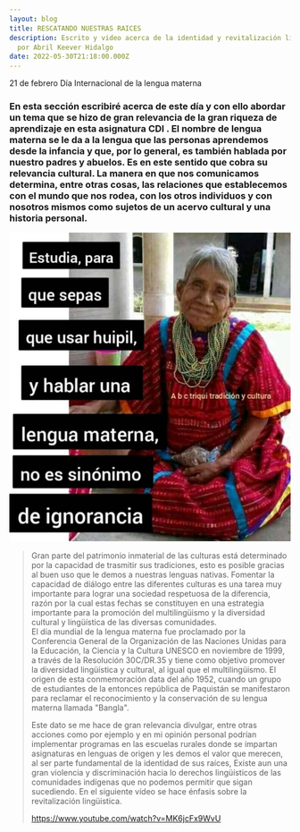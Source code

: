 ```yaml
---
layout: blog
title: RESCATANDO NUESTRAS RAICES
description: Escrito y video acerca de la identidad y revitalización lingüistica
  por Abril Keever Hidalgo
date: 2022-05-30T21:18:00.000Z
---
```

21 de febrero Día Internacional de la lengua materna 

### En esta sección escribiré acerca de este día  y con ello abordar un tema que se hizo de gran relevancia de la gran riqueza de aprendizaje en esta asignatura CDI . El nombre de lengua materna se le da a la lengua que las personas aprendemos desde la infancia y que, por lo general, es también hablada por nuestro padres y abuelos. Es en este sentido que cobra su relevancia cultural. La manera en que nos comunicamos determina, entre otras cosas, las relaciones que establecemos con el mundo que nos rodea, con los otros individuos y con nosotros mismos como sujetos de un acervo cultural y una historia personal.

![](/assets/images/raices-indigenas.jpg)

> Gran parte del patrimonio inmaterial de las culturas está determinado por la capacidad de trasmitir sus tradiciones, esto es posible gracias al buen uso que le demos a nuestras lenguas nativas. Fomentar la capacidad de diálogo entre las diferentes culturas es una tarea muy importante para lograr una sociedad respetuosa de la diferencia, razón por la cual estas fechas se constituyen en una estrategia importante para la promoción del multilingüismo y la diversidad cultural y lingüística de las diversas comunidades.\
> El día mundial de la lengua materna fue proclamado por la Conferencia General de la Organización de las Naciones Unidas para la Educación, la Ciencia y la Cultura UNESCO en noviembre de 1999, a través de la Resolución 30C/DR.35 y tiene como objetivo promover la diversidad lingüística y cultural, al igual que el multilingüismo. El origen de esta conmemoración data del año 1952, cuando un grupo de estudiantes de la entonces república de Paquistán se manifestaron para reclamar el reconocimiento y la conservación de su lengua materna llamada "Bangla".
>
> Este dato se me hace de gran relevancia divulgar, entre otras acciones como por ejemplo y en mi opinión personal podrían implementar programas  en las escuelas rurales donde se impartan asignaturas en lenguas de origen y les demos el valor que merecen, al ser parte fundamental de la identidad de sus raíces, Existe aun una gran violencia y discriminación hacia lo derechos lingüísticos de las comunidades indígenas que no podemos permitir que sigan sucediendo.  En el siguiente vídeo se hace énfasis sobre la revitalización lingüistica. 
>
> <https://www.youtube.com/watch?v=MK6jcFx9WvU>
